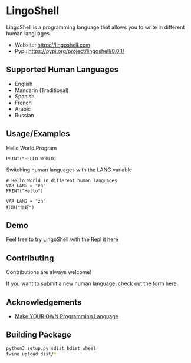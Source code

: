 # LingoShell

LingoShell is a programming language that allows you to write in different human languages

- Website: <https://lingoshell.com>
- Pypi: <https://pypi.org/project/lingoshell/0.0.1/>

## Supported Human Languages

- English
- Mandarin (Traditional)
- Spanish
- French
- Arabic
- Russian

## Usage/Examples

Hello World Program

```
PRINT("HELLO WORLD)
```

Switching human languages with the LANG variable

```
# Hello World in different human languages
VAR LANG = "en"
PRINT("Hello")

VAR LANG = "zh"
打印("你好")
```

## Demo

Feel free to try LingoShell with the Repl it [here](https://github.com/gavinkhung/lingoshell-lang)

## Contributing

Contributions are always welcome!

If you want to submit a new human language, check out the form [here](https://forms.gle/Bc5qEJAQFjGFPkQS7)

## Acknowledgements

- [Make YOUR OWN Programming Language](https://www.youtube.com/playlist?list=PLZQftyCk7_SdoVexSmwy_tBgs7P0b97yD)

## Building Package

```bash
python3 setup.py sdist bdist_wheel
twine upload dist/*
```
